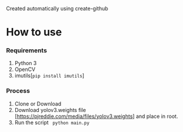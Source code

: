 Created automatically using create-github 


# How to use

### Requirements
1. Python 3
2. OpenCV
3. imutils[<code>pip install imutils</code>]

### Process
1. Clone or Download
2. Download yolov3.weights file [https://pjreddie.com/media/files/yolov3.weights] and place in root.
3. Run the script <code> python main.py </code>

